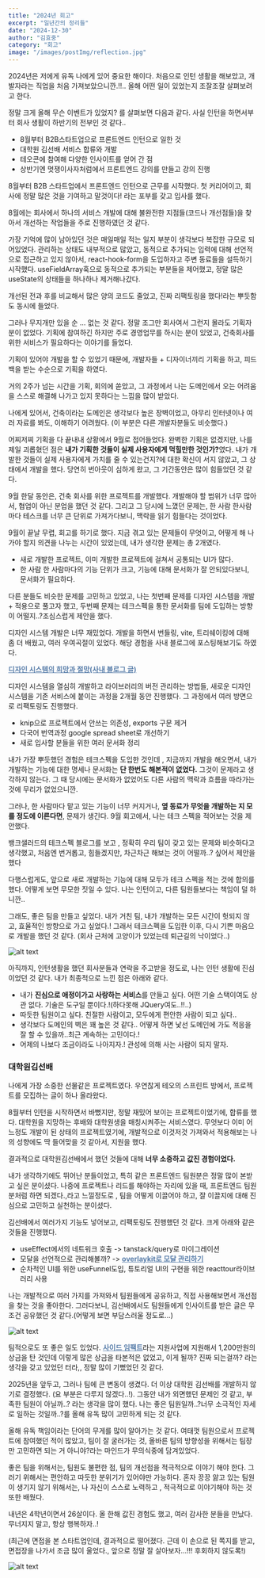 ```yaml
---
title: "2024년 회고"
excerpt: "일년간의 정리들"
date: "2024-12-30"
author: "김효중"
category: "회고"
image: "/images/postImg/reflection.jpg"
---
```


2024년은 저에게 유독 나에게 있어 중요한 해이다. 처음으로 인턴 생활을 해보았고, 개발자라는 직업을 처음 가져보았으니깐.!!.. 올해 어떤 일이 있었는지 조잘조잘 살펴보려고 한다.

정말 크게 올해 무슨 이벤트가 있었지? 를 살펴보면 다음과 같다. 사실 인턴을 하면서부터 회사 생활이 하반기의 전부인 것 같다..

- 8월부터 B2B스타트업으로 프론트엔드 인턴으로 일한 것
- 대학원 김선배 서비스 합류와 개발
- 테오콘에 참여해 다양한 인사이트를 얻어 간 점
- 상반기엔 멋쟁이사자처럼에서 프론트엔드 강의를 만들고 강의 진행

8월부터 B2B 스타트업에서 프론트엔드 인턴으로 근무를 시작했다. 첫 커리어이고, 회사에 정말 많은 것을 기여하고 말것이다! 라는 포부를 갖고 입사를 했다.

8월에는 회사에서 하나의 서비스 개발에 대해 불완전한 지점들(코드나 개선점들)을 찾아서 개선하는 작업들을 주로 진행하였던 것 같다.

가장 기억에 많이 남아있던 것은 매일매일 적는 일지 부분이 생각보다 복잡한 규모로 되어있었다. 관리하는 상태도 내부적으로 많았고, 동적으로 추가되는 입력에 대해 선언적으로 접근하고 있지 않아서, react-hook-form을 도입하자고 주변 동료들을 설득하기 시작했다.
useFieldArray훅으로 동적으로 추가되는 부분들을 제어했고, 정말 많은 useState의 상태들을 하나하나 제거해나갔다.

개선된 전과 후를 비교해서 많은 양의 코드도 줄었고, 진짜 리팩토링을 했다!라는 뿌듯함도 동시에 들었다.

그러나 무지개만 있을 순 ... 없는 것 같다. 정말 조그만 회사여서 그런지 몰라도 기획자분이 없었다. 기획에 참여하긴 하지만 주로 경영업무를 하시는 분이 있었고, 건축회사를 위한 서비스가 필요하다는 이야기를 들었다.

기획이 있어야 개발을 할 수 있었기 때문에, 개발자들 + 디자이너끼리 기획을 하고, 피드백을 받는 수순으로 기획을 하였다.

거의 2주가 넘는 시간을 기획, 회의에 쏟았고, 그 과정에서 나는 도메인에서 오는 어려움을 스스로 해결해 나가고 있지 못하다는 느낌을 많이 받았다.

나에게 있어서, 건축이라는 도메인은 생각보다 높은 장벽이었고, 아무리 인터넷이나 여러 자료를 봐도, 이해하기 어려웠다. (이 부분은 다른 개발자분들도 비슷했다.)

어찌저찌 기획을 다 끝내내 상황에서 9월로 접어들었다.
완벽한 기획은 없겠지만, 나를 제일 괴롭혔던 점은 <b>내가 기획한 것들이 실제 사용자에게 먹힐만한 것인가?</b>였다. 내가 개발한 것들이 실제 사용자에게 가치를 줄 수 있는건지?에 대한 확신이 서지 않았고, 그 상태에서 개발을 했다. 당연히 번아웃이 심하게 왔고, 그 기간동안은 많이 힘들었던 것 같다.

9월 한달 동안은, 건축 회사를 위한 프로젝트를 개발했다. 개발해야 할 범위가 너무 많아서, 협업이 아닌 분업을 했던 것 같다. 그리고 그 당시에 느꼈던 문제는, 한 사람 한사람 마다 테스크를 너무 큰 단위로 가져가다보니, 맥락을 읽기 힘들다는 것이었다.

9월이 끝날 무렵, 회고를 하기로 했다. 지금 겪고 있는 문제들이 무엇이고, 어떻게 해 나가야 할지 의견을 나누는 시간이 있었는데, 내가 생각한 문제는 총 2개였다.

- 새로 개발한 프로젝트, 이미 개발한 프로젝트에 걸쳐서 공통되는 UI가 많다.
- 한 사람 한 사람마다의 기능 단위가 크고, 기능에 대해 문서화가 잘 안되있다보니, 문서화가 필요하다.

다른 분들도 비슷한 문제를 고민하고 있었고, 나는 첫번째 문제를 디자인 시스템을 개발 + 적용으로 풀고자 했고, 두번째 문제는 테크스펙을 통한 문서화를 팀에 도입하는 방향이 어떨지..?조심스럽게 제안을 했다.

디자인 시스템 개발은 너무 재밌었다. 개발을 하면서 번들링, vite, 트리쉐이킹에 대해 좀 더 배웠고, 여러 우여곡절이 있었다. 해당 경험을 사내 블로그에 포스팅해보기도 하였다.

<a style = "color:#587da9" href = "https://medium.com/%EC%97%85%EC%82%AC%EC%9D%B4%ED%8A%B8/%EB%94%94%EC%9E%90%EC%9D%B8-%EC%8B%9C%EC%8A%A4%ED%85%9C%EC%9D%98-%ED%9D%AC%EB%A7%9D%EA%B3%BC-%EC%A0%88%EB%A7%9D-f9dd6b5f2fe7" target = "_blank" >
<b>디자인 시스템의 희망과 절망(사내 블로그 글)</b></a>

디자인 시스템을 열심히 개발하고 라이브러리의 버전 관리하는 방법들, 새로운 디자인 시스템을 기존 서비스에 붙이는 과정을 2개월 동안 진행했다. 그 과정에서 여러 방면으로 리팩토링도 진행했다.

- knip으로 프로젝트에서 안쓰는 의존성, exports 구문 제거
- 다국어 번역과정 google spread sheet로 개선하기
- 새로 입사할 분들을 위한 여러 문서화 정리

내가 가장 뿌듯했던 경험은 테크스펙을 도입한 것인데 , 지금까지 개발을 해오면서, 내가 개발하는 기능에 대한 명세나 문서화는 <b>단 한번도 해본적이 없었다.</b>
그것이 문제라고 생각하지 않는다. 그 때 당시에는 문서화가 없었어도 다른 사람의 맥락과 흐름을 따라가는 것에 무리가 없었으니깐.

그러나, 한 사람마다 맡고 있는 기능이 너무 커지거나, <b>옆 동료가 무엇을 개발하는 지 모를 정도에 이른다면</b>, 문제가 생긴다. 9월 회고에서, 나는 테크 스펙을 적어보는 것을 제안했다.

뱅크샐러드의 테크스펙 블로그를 보고 , 정확히 우리 팀이 갖고 있는 문제와 비슷하다고 생각했고, 처음엔 번거롭고, 힘들겠지만, 차근차근 해보는 것이 어떨까..? 싶어서 제안을 했다

다행스럽게도, 앞으로 새로 개발하는 기능에 대해 모두가 테크 스펙을 적는 것에 합의를 했다. 어떻게 보면 무모한 짓일 수 있다. 나는 인턴이고, 다른 팀원들보다는 책임이 덜 하니깐..

그래도, 좋은 팀을 만들고 싶었다. 내가 거친 팀, 내가 개발하는 모든 시간이 헛되지 않고, 효율적인 방향으로 가고 싶었다.! 그래서 테크스펙을 도입한 이후, 다시 기쁜 마음으로 개발을 했던 것 같다. (회사 근처에 고양이가 있었는데 퇴근길의 낙이었다..)

![alt text](/images/postImg/4340884E-8CDB-430C-A88A-78D70BFDCF0D_1_105_c.jpeg)

아직까지, 인턴생활을 했던 회사분들과 연락을 주고받을 정도로, 나는 인턴 생활에 진심이었던 것 같다. 내가 최종적으로 느낀 점은 아래와 같다.

- 내가 <b>진심으로 애정이가고 사랑하는 서비스</b>를 만들고 싶다. 어떤 기술 스택이여도 상관 없다. 기술은 도구일 뿐이다.!(하다못해 JQuery여도..!!..)
- 따듯한 팀원이고 싶다. 친절한 사람이고, 모두에게 편안한 사람이 되고 싶다..
- 생각보다 도메인의 벽은 꽤 높은 것 같다.. 어떻게 하면 낯선 도메인에 가도 적응을 잘 할 수 있을까..최근 계속하는 고민이다.!
- 어제의 나보다 조금이라도 나아지자.! 관성에 의해 사는 사람이 되지 말자.

### 대학원김선배

나에게 가장 소중한 선물같은 프로젝트였다. 우연찮게 테오의 스프린트 방에서, 프로젝트를 모집하는 글이 하나 올라왔다.

8월부터 인턴을 시작하면서 바뻤지만, 정말 재밌어 보이는 프로젝트이었기에, 합류를 했다. 대학원을 지망하는 후배와 대학원생을 매칭시켜주는 서비스였다. 무엇보다 이미 어느정도 개발이 된 상태의 프로젝트였기에, 개발적으로 이것저것 가져와서 적용해보는 나의 성향에도 딱 들어맞을 것 같아서, 지원을 했다.

결과적으로 대학원김선배에서 했던 것들에 대해 <b>너무 소중하고 값진 경험이었다.</b>

내가 생각하기에도 뛰어난 분들이었고, 특히 같은 프론트엔드 팀원분은 정말 많이 본받고 싶은 분이셨다. 나중에 프로젝트나 리드를 해야하는 자리에 있을 때, 프론트엔드 팀원분처럼 하면 되겠다.,라고 느낄정도로 , 팀을 어떻게 이끌어야 하고, 잘 이끌지에 대해 진심으로 고민하고 실천하는 분이셨다.

김선배에서 여러가지 기능도 넣어보고, 리팩토링도 진행했던 것 같다. 크게 아래와 같은 것들을 진행했다.

- useEffect에서의 네트워크 호출 -> tanstack/query로 마이그레이션
- 모달을 선언적으로 관리해볼까? -> <a style = "color:#587da9" href = "https://we-are-raccoons.github.io/RACCOONS/blog/modal" target = "_blank" >
  <b>overlaykit로 모달 관리하기</b></a>
- 순차적인 UI를 위한 useFunnel도입, 튜토리얼 UI의 구현을 위한 reacttour라이브러리 사용

나는 개발적으로 여러 가지를 가져와서 팀원들에게 공유하고, 직접 사용해보면서 개선점을 찾는 것을 좋아한다. 그러다보니, 김선배에서도 팀원들에게 인사이트를 받은 글은 무조건 공유했던 것 같다.(어떻게 보면 부담스러울 정도로...)

![alt text](/images/postImg/20250106.png)

팀적으로도 또 좋은 일도 있었다. <a style = "color:#587da9" href = "https://pages.sideimpact.io/projects/cx4h7/" target = "_blank" >
<b>사이드 임팩트</b></a>라는 지원사업에 지원해서 1,200만원의 상금을 탄 것인데 이렇게 많은 상금을 타본적은 없었고, 이게 될까? 진짜 되는걸까? 라는 생각을 갖고 있었던 터라,, 정말 많이 기뻤었던 것 같다.

2025년을 앞두고, 그러나 팀에 큰 변동이 생겼다. 더 이상 대학원 김선배를 개발하지 않기로 결정했다. (요 부분은 다루지 않겠다..!). 그동안 내가 외면했던 문제인 것 같고, 부족한 팀원이 아닐까..? 라는 생각을 많이 했다. 나는 좋은 팀원일까..?너무 소극적인 자세로 일하는 것일까..?를 올해 유독 많이 고민하게 되는 것 같다.

올해 유독 책임이라는 단어의 무게를 많이 알아가는 것 같다. 여태껏 팀원으로서 프로젝트에 참여했던 적이 많았고, 팀이 잘 굴러가는 것, 올바른 팀의 방향성을 위해서는 팀장만 고민하면 되는 거 아니야?라는 마인드가 무의식중에 담겨있었다.

좋은 팀을 위해서는, 팀원도 불편한 점, 팀의 개선점을 적극적으로 이야기 해야 한다. 그러기 위해서는 편안하고 따듯한 분위기가 있어야만 가능하다. 혼자 끙끙 앓고 있는 팀원이 생기지 않기 위해서는, 나 자신이 스스로 노력하고 , 적극적으로 이야기해야 하는 것 또한 배웠다.

내년은 4학년이면서 26살이다. 올 한해 값진 경험도 했고, 여러 감사한 분들을 만났다. 무너지지 말고, 항상 행복하자..!

(최근에 면접을 본 스타트업인데, 결과적으로 떨어졌다. 근데 이 손으로 된 쪽지를 받고, 면접장을 나가서 조금 많이 울었다., 앞으로 정말 잘 살아보자...!!! 후회하지 않도록!)

![alt text](/images/postImg/251B30E2-8821-4346-A241-23AFE5ADE82D_1_102_a.jpeg)
